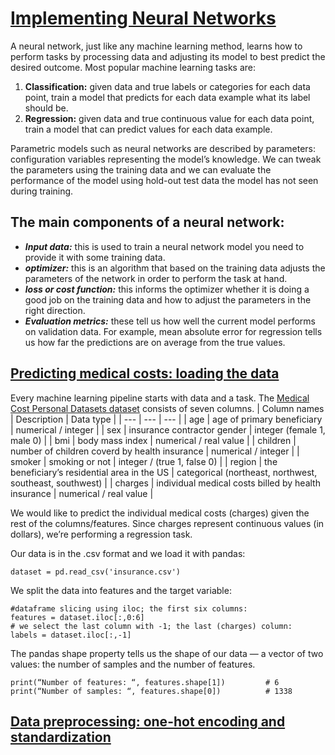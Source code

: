 # [Implementing Neural Networks](https://www.codecademy.com/paths/build-deep-learning-models-with-tensorflow/tracks/dlsp-getting-started-with-tensorflow/modules/dlsp-implementing-neural-networks/lessons/dl-neural-networks/exercises/introduction)
A neural network, just like any machine learning method, learns how to perform tasks by processing data and adjusting its model to best predict the desired outcome.
Most popular machine learning tasks are:
1. **Classification:**  given data and true labels or categories for each data point, train a model that predicts for each data example what its label should be. 
2. **Regression:** given data and true continuous value for each data point, train a model that can predict values for each data example.

Parametric models such as neural networks are described by parameters: configuration variables representing the model’s knowledge. 
We can tweak the parameters using the training data and we can evaluate the performance of the model using hold-out test data the model has not seen during training.

##  The main components of a neural network:
* ***Input data:*** this is used to train a neural network model you need to provide it with some training data.
* ***optimizer:*** this is an algorithm that based on the training data adjusts the parameters of the network in order to perform the task at hand.
* ***loss or cost function:*** this informs the optimizer whether it is doing a good job on the training data and how to adjust the parameters in the right direction.
* ***Evaluation metrics:*** these tell us how well the current model performs on validation data. 
For example, mean absolute error for regression tells us how far the predictions are on average from the true values.

## [Predicting medical costs: loading the data](https://www.codecademy.com/paths/build-deep-learning-models-with-tensorflow/tracks/dlsp-getting-started-with-tensorflow/modules/dlsp-implementing-neural-networks/lessons/dl-neural-networks/exercises/medical-costs-loading-the-data)
Every machine learning pipeline starts with data and a task. 
The [Medical Cost Personal Datasets dataset](https://www.kaggle.com/mirichoi0218/insurance) consists of seven columns.
| Column names | Description | Data type |
| --- | --- | --- |
| age | age of primary beneficiary | numerical / integer |
| sex | insurance contractor gender | integer (female 1, male 0) |
| bmi | body mass index | numerical / real value |
| children | number of children coverd by health insurance | numerical / integer |
| smoker | smoking or not | integer / (true 1, false 0) |
| region | the beneficiary’s residential area in the US |	categorical (northeast, northwest, southeast, southwest) |
| charges |	individual medical costs billed by health insurance |	numerical / real value |

We would like to predict the individual medical costs (charges) given the rest of the columns/features.
Since charges represent continuous values (in dollars), we’re performing a regression task. 

Our data is in the .csv format and we load it with pandas:
```
dataset = pd.read_csv('insurance.csv')
```
We split the data into features and the target variable:
```
#dataframe slicing using iloc; the first six columns:
features = dataset.iloc[:,0:6]  
# we select the last column with -1; the last (charges) column:
labels = dataset.iloc[:,-1] 
```
The pandas shape property tells us the shape of our data — a vector of two values: the number of samples and the number of features. 
```
print(“Number of features: “, features.shape[1])         # 6
print(“Number of samples: “, features.shape[0])          # 1338
```

## [Data preprocessing: one-hot encoding and standardization](https://www.codecademy.com/paths/build-deep-learning-models-with-tensorflow/tracks/dlsp-getting-started-with-tensorflow/modules/dlsp-implementing-neural-networks/lessons/dl-neural-networks/exercises/dl-one-hot-encoding-standardization)



